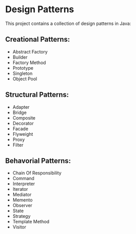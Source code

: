 Design Patterns
===============

This project contains a collection of design patterns in Java:

Creational Patterns:
--------------------
* Abstract Factory
* Builder
* Factory Method
* Prototype
* Singleton
* Object Pool

Structural Patterns:
--------------------
* Adapter
* Bridge
* Composite
* Decorator
* Facade
* Flyweight
* Proxy
* Filter

Behavorial Patterns:
--------------------
* Chain Of Responsibility
* Command
* Interpreter
* Iterator
* Mediator
* Memento
* Observer
* State
* Strategy
* Template Method
* Visitor


